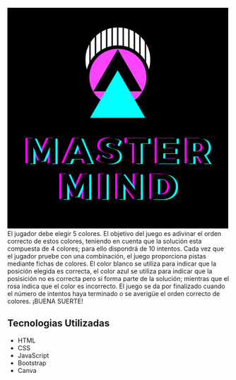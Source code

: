 ![Logo ](assets/master-mind-logo.png)
El jugador debe elegir 5 colores. El objetivo del juego es adivinar
el orden correcto de estos colores, teniendo en cuenta que la
solución esta compuesta de 4 colores; para ello dispondrá de 10
intentos.
Cada vez que el jugador pruebe con una combinación, el juego
proporciona pistas mediante fichas de colores. El color blanco se
utiliza para indicar que la posición elegida es correcta, el color azul se utiliza para indicar que la posisición no es correcta pero si forma parte de la solución; mientras que el rosa indica que el color es incorrecto.
El juego se da por finalizado cuando el número de intentos haya
terminado o se averigüe el orden correcto de colores.
¡BUENA SUERTE!

## Tecnologias Utilizadas

- HTML
- CSS
- JavaScript
- Bootstrap
- Canva
